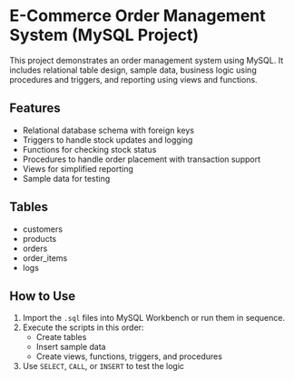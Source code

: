 # E-Commerce Order Management System (MySQL Project)

This project demonstrates an order management system using MySQL. It includes relational table design, sample data, business logic using procedures and triggers, and reporting using views and functions.

## Features

- Relational database schema with foreign keys
- Triggers to handle stock updates and logging
- Functions for checking stock status
- Procedures to handle order placement with transaction support
- Views for simplified reporting
- Sample data for testing

## Tables

- customers
- products
- orders
- order_items
- logs

## How to Use

1. Import the `.sql` files into MySQL Workbench or run them in sequence.
2. Execute the scripts in this order:
   - Create tables
   - Insert sample data
   - Create views, functions, triggers, and procedures
3. Use `SELECT`, `CALL`, or `INSERT` to test the logic
